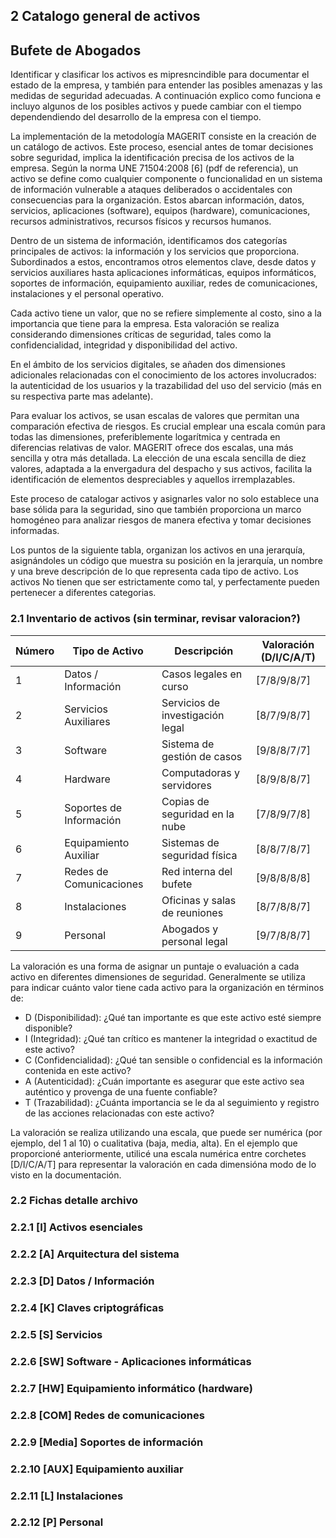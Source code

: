 ## 2 Catalogo general de activos

## Bufete de Abogados

Identificar y clasificar los activos es mipresncindible para documentar el estado de la empresa, y también para entender las posibles amenazas y las medidas de seguridad adecuadas. A continuación explico como funciona e incluyo algunos de los posibles activos y puede cambiar con el tiempo dependendiendo del desarrollo de la empresa con el tiempo. 

La implementación de la metodología MAGERIT consiste en la creación de un catálogo de activos. Este proceso, esencial antes de tomar decisiones sobre seguridad, implica la identificación precisa de los activos de la empresa. Según la norma UNE 71504:2008 [6] (pdf de referencia), un activo se define como cualquier componente o funcionalidad en un sistema de información vulnerable a ataques deliberados o accidentales con consecuencias para la organización. Estos abarcan información, datos, servicios, aplicaciones (software), equipos (hardware), comunicaciones, recursos administrativos, recursos físicos y recursos humanos.

Dentro de un sistema de información, identificamos dos categorías principales de activos: la información y los servicios que proporciona. Subordinados a estos, encontramos otros elementos clave, desde datos y servicios auxiliares hasta aplicaciones informáticas, equipos informáticos, soportes de información, equipamiento auxiliar, redes de comunicaciones, instalaciones y el personal operativo.

Cada activo tiene un valor, que no se refiere simplemente al costo, sino a la importancia que tiene para la empresa. Esta valoración se realiza considerando dimensiones críticas de seguridad, tales como la confidencialidad, integridad y disponibilidad del activo.

En el ámbito de los servicios digitales, se añaden dos dimensiones adicionales relacionadas con el conocimiento de los actores involucrados: la autenticidad de los usuarios y la trazabilidad del uso del servicio (más en su respectiva parte mas adelante).

Para evaluar los activos, se usan escalas de valores que permitan una comparación efectiva de riesgos. Es crucial emplear una escala común para todas las dimensiones, preferiblemente logarítmica y centrada en diferencias relativas de valor. MAGERIT ofrece dos escalas, una más sencilla y otra más detallada. La elección de una escala sencilla de diez valores, adaptada a la envergadura del despacho y sus activos, facilita la identificación de elementos despreciables y aquellos irremplazables.

Este proceso de catalogar activos y asignarles valor no solo establece una base sólida para la seguridad, sino que también proporciona un marco homogéneo para analizar riesgos de manera efectiva y tomar decisiones informadas.

Los puntos de la siguiente tabla, organizan los activos en una jerarquía, asignándoles un código que muestra su posición en la jerarquía, un nombre y una breve descripción de lo que representa cada tipo de activo. Los activos No tienen que ser estrictamente como tal, y perfectamente pueden pertenecer a diferentes categorias.

### 2.1 Inventario de activos (sin terminar, revisar valoracion?)

| Número | Tipo de Activo                     | Descripción                                           | Valoración (D/I/C/A/T) |
|--------|-----------------------------------|-------------------------------------------------------|------------------------|
| 1      | Datos / Información                | Casos legales en curso                                | [7/8/9/8/7]             |
| 2      | Servicios Auxiliares               | Servicios de investigación legal                      | [8/7/9/8/7]             |
| 3      | Software                          | Sistema de gestión de casos                            | [9/8/8/7/7]             |
| 4      | Hardware                          | Computadoras y servidores                              | [8/9/8/8/7]             |
| 5      | Soportes de Información           | Copias de seguridad en la nube                         | [7/8/9/7/8]             |
| 6      | Equipamiento Auxiliar              | Sistemas de seguridad física                           | [8/8/7/8/7]             |
| 7      | Redes de Comunicaciones            | Red interna del bufete                                 | [9/8/8/8/8]             |
| 8      | Instalaciones                      | Oficinas y salas de reuniones                          | [8/7/8/8/7]             |
| 9      | Personal                          | Abogados y personal legal                              | [9/7/8/8/7]             |

La valoración es una forma de asignar un puntaje o evaluación a cada activo en diferentes dimensiones de seguridad. Generalmente se utiliza para indicar cuánto valor tiene cada activo para la organización en términos de:

- D (Disponibilidad): ¿Qué tan importante es que este activo esté siempre disponible?
- I (Integridad): ¿Qué tan crítico es mantener la integridad o exactitud de este activo?
- C (Confidencialidad): ¿Qué tan sensible o confidencial es la información contenida en este activo?
- A (Autenticidad): ¿Cuán importante es asegurar que este activo sea auténtico y provenga de una fuente confiable?
- T (Trazabilidad): ¿Cuánta importancia se le da al seguimiento y registro de las acciones relacionadas con este activo?

La valoración se realiza utilizando una escala, que puede ser numérica (por ejemplo, del 1 al 10) o cualitativa (baja, media, alta). En el ejemplo que proporcioné anteriormente, utilicé una escala numérica entre corchetes [D/I/C/A/T] para representar la valoración en cada dimensióna modo de lo visto en la documentación.

### 2.2 Fichas detalle archivo

### 2.2.1 [I] Activos esenciales

### 2.2.2 [A] Arquitectura del sistema

### 2.2.3 [D] Datos / Información

### 2.2.4 [K] Claves criptográficas

### 2.2.5 [S] Servicios

### 2.2.6 [SW] Software - Aplicaciones informáticas

### 2.2.7 [HW] Equipamiento informático (hardware)

### 2.2.8 [COM] Redes de comunicaciones

### 2.2.9 [Media] Soportes de información

### 2.2.10 [AUX] Equipamiento auxiliar

### 2.2.11 [L] Instalaciones

### 2.2.12 [P] Personal
